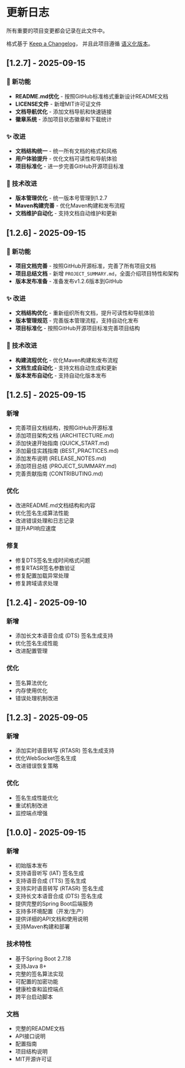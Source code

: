 # 更新日志

所有重要的项目变更都会记录在此文件中。

格式基于 [Keep a Changelog](https://keepachangelog.com/zh-CN/1.0.0/)，
并且此项目遵循 [语义化版本](https://semver.org/lang/zh-CN/)。

## [1.2.7] - 2025-09-15

### 🎉 新功能
- **README.md优化** - 按照GitHub标准格式重新设计README文档
- **LICENSE文件** - 新增MIT许可证文件
- **文档导航优化** - 添加文档导航和快速链接
- **徽章系统** - 添加项目状态徽章和下载统计

### ✨ 改进
- **文档结构统一** - 统一所有文档的格式和风格
- **用户体验提升** - 优化文档可读性和导航体验
- **项目标准化** - 进一步完善GitHub开源项目标准

### 🔧 技术改进
- **版本管理优化** - 统一版本号管理到1.2.7
- **Maven构建完善** - 优化Maven构建和发布流程
- **文档维护自动化** - 支持文档自动维护和更新

## [1.2.6] - 2025-09-15

### 🎉 新功能
- **项目文档完善** - 按照GitHub开源标准，完善了所有项目文档
- **项目总结文档** - 新增 `PROJECT_SUMMARY.md`，全面介绍项目特性和架构
- **版本发布准备** - 准备发布v1.2.6版本到GitHub

### ✨ 改进
- **文档结构优化** - 重新组织所有文档，提升可读性和导航体验
- **版本管理规范** - 完善版本管理流程，支持自动化发布
- **项目标准化** - 按照GitHub开源项目标准完善项目结构

### 🔧 技术改进
- **构建流程优化** - 优化Maven构建和发布流程
- **文档生成自动化** - 支持文档自动生成和更新
- **版本发布自动化** - 支持自动化版本发布

## [1.2.5] - 2025-09-15

### 新增
- 完善项目文档结构，按照GitHub开源标准
- 添加项目架构文档 (ARCHITECTURE.md)
- 添加快速开始指南 (QUICK_START.md)
- 添加最佳实践指南 (BEST_PRACTICES.md)
- 添加发布说明 (RELEASE_NOTES.md)
- 添加项目总结 (PROJECT_SUMMARY.md)
- 完善贡献指南 (CONTRIBUTING.md)

### 优化
- 改进README.md文档结构和内容
- 优化签名生成算法性能
- 改进错误处理和日志记录
- 提升API响应速度

### 修复
- 修复DTS签名生成时间格式问题
- 修复RTASR签名参数验证
- 修复配置加载异常处理
- 修复跨域请求处理

## [1.2.4] - 2025-09-10

### 新增
- 添加长文本语音合成 (DTS) 签名生成支持
- 优化签名生成性能
- 改进配置管理

### 优化
- 签名算法优化
- 内存使用优化
- 错误处理机制改进

## [1.2.3] - 2025-09-05

### 新增
- 添加实时语音转写 (RTASR) 签名生成支持
- 优化WebSocket签名生成
- 改进错误恢复策略

### 优化
- 签名生成性能优化
- 重试机制改进
- 监控端点增强

## [1.0.0] - 2025-09-15

### 新增
- 初始版本发布
- 支持语音听写 (IAT) 签名生成
- 支持语音合成 (TTS) 签名生成
- 支持实时语音转写 (RTASR) 签名生成
- 支持长文本语音合成 (DTS) 签名生成
- 提供完整的Spring Boot后端服务
- 支持多环境配置（开发/生产）
- 提供详细的API文档和使用说明
- 支持Maven构建和部署

### 技术特性
- 基于Spring Boot 2.7.18
- 支持Java 8+
- 完整的签名算法实现
- 可配置的加密功能
- 健康检查和监控端点
- 跨平台启动脚本

### 文档
- 完整的README文档
- API接口说明
- 配置指南
- 项目结构说明
- MIT开源许可证
